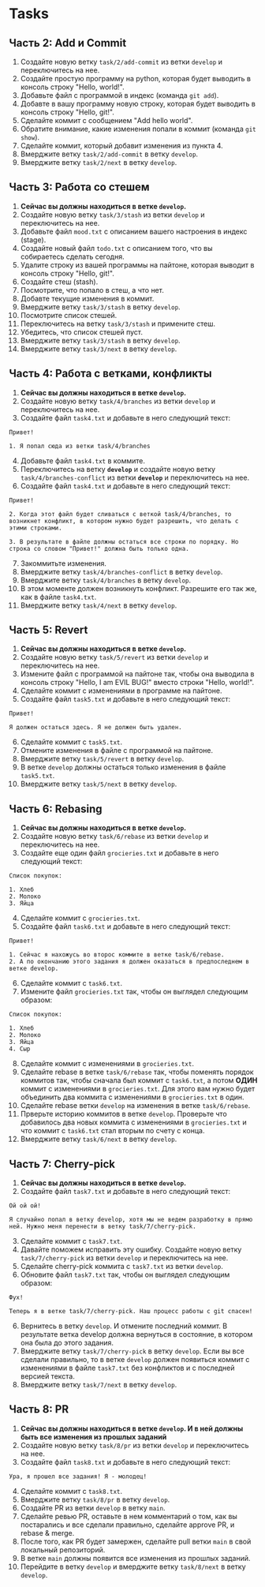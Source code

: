 # Tasks

## Часть 2: Add и Commit

1. Создайте новую ветку `task/2/add-commit` из ветки `develop` и переключитесь на нее.
2. Создайте простую программу на python, которая будет выводить в консоль строку "Hello, world!".
3. Добавьте файл с программой в индекс (команда `git add`).
4. Добавте в вашу программу новую строку, которая будет выводить в консоль строку "Hello, git!".
5. Сделайте коммит с сообщением "Add hello world".
6. Обратите внимание, какие изменения попали в коммит (команда `git show`).
7. Сделайте коммит, который добавит изменения из пункта 4.
8. Вмерджите ветку `task/2/add-commit` в ветку `develop`.
9. Вмерджите ветку `task/2/next` в ветку `develop`.

## Часть 3: Работа со стешем

1. **Сейчас вы должны находиться в ветке `develop`.**
2. Создайте новую ветку `task/3/stash` из ветки `develop` и переключитесь на нее.
3. Добавьте файл `mood.txt` с описанием вашего настроения в индекс (stage).
4. Создайте новый файл `todo.txt` с описанием того, что вы собираетесь сделать сегодня.
5. Удалите строку из вашей программы на пайтоне, которая выводит в консоль строку "Hello, git!".
6. Создайте стеш (stash).
7. Посмотрите, что попало в стеш, а что нет.
8. Добавте текущие изменения в коммит.
9. Вмерджите ветку `task/3/stash` в ветку `develop`.
10. Посмотрите список стешей.
11. Переключитесь на ветку `task/3/stash` и примените стеш.
12. Убедитесь, что список стешей пуст.
13. Вмерджите ветку `task/3/stash` в ветку `develop`.
14. Вмерджите ветку `task/3/next` в ветку `develop`.

## Часть 4: Работа с ветками, конфликты

1. **Сейчас вы должны находиться в ветке `develop`.**
2. Создайте новую ветку `task/4/branches` из ветки `develop` и переключитесь на нее.
3. Создайте файл `task4.txt` и добавьте в него следующий текст:

```
Привет!

1. Я попал сюда из ветки task/4/branches
```

4. Добавьте файл `task4.txt` в коммите.
5. Переключитесь на ветку **`develop`** и создайте новую ветку `task/4/branches-сonflict` из ветки **`develop`** и переключитесь на нее.
6. Создайте файл `task4.txt` и добавьте в него следующий текст:

```
Привет!

2. Когда этот файл будет сливаться с веткой task/4/branches, то возникнет конфликт, в котором нужно будет разрешить, что делать с этими строками.

3. В результате в файле должны остаться все строки по порядку. Но строка со словом "Привет!" должна быть только одна.
```

7. Закоммитьте изменения.
8. Вмерджите ветку `task/4/branches-сonflict` в ветку `develop`.
9. Вмерджите ветку `task/4/branches` в ветку `develop`.
10. В этом моменте должен возникнуть конфликт. Разрешите его так же, как в файле `task4.txt`.
11. Вмерджите ветку `task/4/next` в ветку `develop`.

## Часть 5: Revert

1. **Сейчас вы должны находиться в ветке `develop`.**
2. Создайте новую ветку `task/5/revert` из ветки `develop` и переключитесь на нее.
3. Измените файл с программой на пайтоне так, чтобы она выводила в консоль строку "Hello, I am EVIL BUG!" вместо строки "Hello, world!".
4. Сделайте коммит с изменениями в программе на пайтоне.
5. Создайте файл `task5.txt` и добавьте в него следующий текст:

```
Привет!

Я должен остаться здесь. Я не должен быть удален.
```

6. Сделайте коммит с `task5.txt`.
7. Отмените изменения в файле с программой на пайтоне.
8. Вмерджите ветку `task/5/revert` в ветку `develop`.
9. В ветке `develop` должны остаться только изменения в файле `task5.txt`.
10. Вмерджите ветку `task/5/next` в ветку `develop`.

## Часть 6: Rebasing

1. **Сейчас вы должны находиться в ветке `develop`.**
2. Создайте новую ветку `task/6/rebase` из ветки `develop` и переключитесь на нее.
3. Создайте еще один файл `grocieries.txt` и добавьте в него следующий текст:

```
Список покупок:

1. Хлеб
2. Молоко
3. Яйца
```

4. Сделайте коммит с `grocieries.txt`.
5. Создайте файл `task6.txt` и добавьте в него следующий текст:

```
Привет!

1. Сейчас я нахожусь во второс коммите в ветке task/6/rebase.
2. А по окончанию этого задания я должен оказаться в предпоследнем в ветке develop.
```

6. Сделайте коммит с `task6.txt`.
7. Измените файл `grocieries.txt` так, чтобы он выглядел следующим образом:

```
Список покупок:

1. Хлеб
2. Молоко
3. Яйца
4. Сыр
```

8. Сделайте коммит с изменениями в `grocieries.txt`.
9. Сделайте rebase в ветке `task/6/rebase` так, чтобы поменять порядок коммитов так, чтобы сначала был коммит с `task6.txt`, а потом **ОДИН** коммит с изменениями в `grocieries.txt`. Для этого вам нужно будет объединить два коммита с изменениями в `grocieries.txt` в один.
10. Сделайте rebase ветки `develop` на изменения в ветке `task/6/rebase`.
11. Прверьте историю коммитов в ветке `develop`. Проверьте что добавилось два новых коммита с изменениями в `grocieries.txt` и что коммит с `task6.txt` стал вторым по счету с конца.
12. Вмерджите ветку `task/6/next` в ветку `develop`.

## Часть 7: Cherry-pick

1. **Сейчас вы должны находиться в ветке `develop`.**
2. Создайте файл `task7.txt` и добавьте в него следующий текст:

```
Ой ой ой!

Я случайно попал в ветку develop, хотя мы не ведем разработку в прямо ней. Нужно меня перенести в ветку task/7/cherry-pick.
```

3. Сделайте коммит с `task7.txt`.
4. Давайте поможем исправить эту ошибку. Создайте новую ветку `task/7/cherry-pick` из ветки `develop` и переключитесь на нее.
5. Сделайте cherry-pick коммита с `task7.txt` из ветки `develop`.
6. Обновите файл `task7.txt` так, чтобы он выглядел следующим образом:

```
Фух!

Теперь я в ветке task/7/cherry-pick. Наш процесс работы с git спасен!
```

6. Вернитесь в ветку `develop`. И отмените последний коммит. В результате ветка develop должна вернуться в состояние, в котором она была до этого задания.
7. Вмерджите ветку `task/7/cherry-pick` в ветку `develop`. Если вы все сделали правильно, то в ветке `develop` должен появиться коммит с изменениями в файле `task7.txt` без конфликтов и с последней версией текста.
8. Вмерджите ветку `task/7/next` в ветку `develop`.

## Часть 8: PR

1. **Сейчас вы должны находиться в ветке `develop`. И в ней должны быть все изменения из прошлых заданий**
2. Создайте новую ветку `task/8/pr` из ветки `develop` и переключитесь на нее.
3. Создайте файл `task8.txt` и добавьте в него следующий текст:

```
Ура, я прошел все задания! Я - молодец!
```

4. Сделайте коммит с `task8.txt`.
5. Вмерджите ветку `task/8/pr` в ветку `develop`.
6. Создайте PR из ветки `develop` в ветку `main`.
7. Сделайте ревью PR, оставьте в нем комментарий о том, как вы постарались и все сделали правильно, сделайте approve PR, и rebase & merge.
8. После того, как PR будет замержен, сделайте pull ветки `main` в свой локальный репозиторий.
9. В ветке `main` должны появится все изменения из прошлых заданий.
10. Перейдите в ветку `develop` и вмерджите ветку `task/8/next` в ветку `develop`.
